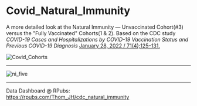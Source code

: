 # Covid_Natural_Immunity
A more detailed look at the Natural Immunity &#8212; Unvaccinated Cohort(#3) versus the "Fully Vaccinated" Cohorts(1 & 2). Based on the CDC study <em>COVID-19 Cases and Hospitalizations by COVID-19 Vaccination Status and Previous COVID-19 Diagnosis</em> [January 28, 2022 / 71(4);125–131.](https://www.cdc.gov/mmwr/volumes/71/wr/mm7104e1.htm)   


![Covid_Cohorts](https://user-images.githubusercontent.com/12042357/153334165-21cedb4e-5add-4503-8872-ce2f39102712.jpg)

<hr />


![ni_five](https://user-images.githubusercontent.com/12042357/153334221-f38be2e6-1e5e-4023-ae0f-09c81004affe.png)

<hr />

Data Dashboard @ RPubs: https://rpubs.com/Thom_JH/cdc_natural_immunity
